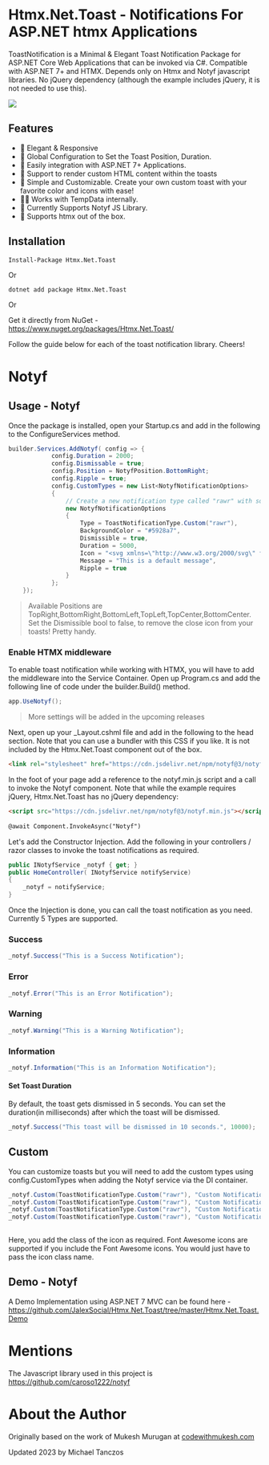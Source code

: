 ﻿# Htmx.Net.Toast - Notifications For ASP.NET htmx Applications

ToastNotification is a Minimal & Elegant Toast Notification Package for ASP.NET Core Web Applications that can be invoked via C#. Compatible with ASP.NET 7+ and HTMX. Depends only on Htmx and Notyf javascript libraries. No jQuery dependency (although the example includes jQuery, it is not needed to use this).  

<img src="https://jalexsocial.github.io/Htmx.Net.Toast/htmx.net.toast.gif">

## Features

- 📱 Elegant & Responsive
- 🐣 Global Configuration to Set the Toast Position, Duration.
- 🎸 Easily integration with ASP.NET 7+ Applications.
- 🎃 Support to render custom HTML content within the toasts
- 🐣 Simple and Customizable. Create your own custom toast with your favorite color and icons with ease!
- 👴🏽 Works with TempData internally.
- 📱 Currently Supports Notyf JS Library.
- 📱 Supports htmx out of the box.


## Installation

```
Install-Package Htmx.Net.Toast
```
Or

```
dotnet add package Htmx.Net.Toast
```

Or

Get it directly from NuGet - https://www.nuget.org/packages/Htmx.Net.Toast/

Follow the guide below for each of the toast notification library. Cheers!

# Notyf

## Usage - Notyf

Once the package is installed, open your Startup.cs and add in the following to the ConfigureServices method.

```csharp
builder.Services.AddNotyf( config => { 
			config.Duration = 2000;
			config.Dismissable = true;
			config.Position = NotyfPosition.BottomRight;
			config.Ripple = true;
			config.CustomTypes = new List<NotyfNotificationOptions>
			{
				// Create a new notification type called "rawr" with some sensible purple defaults - Icons by HeroIcons
				new NotyfNotificationOptions
				{
					Type = ToastNotificationType.Custom("rawr"),
					BackgroundColor = "#5928a7",
					Dismissible = true,
					Duration = 5000,
					Icon = "<svg xmlns=\"http://www.w3.org/2000/svg\" fill=\"none\" viewBox=\"0 0 24 24\" stroke-width=\"1.5\" stroke=\"currentColor\" style=\"width: 1.25em; height: 1.25em;\">\r\n  <path stroke-linecap=\"round\" stroke-linejoin=\"round\" d=\"M15.59 14.37a6 6 0 01-5.84 7.38v-4.8m5.84-2.58a14.98 14.98 0 006.16-12.12A14.98 14.98 0 009.631 8.41m5.96 5.96a14.926 14.926 0 01-5.841 2.58m-.119-8.54a6 6 0 00-7.381 5.84h4.8m2.581-5.84a14.927 14.927 0 00-2.58 5.84m2.699 2.7c-.103.021-.207.041-.311.06a15.09 15.09 0 01-2.448-2.448 14.9 14.9 0 01.06-.312m-2.24 2.39a4.493 4.493 0 00-1.757 4.306 4.493 4.493 0 004.306-1.758M16.5 9a1.5 1.5 0 11-3 0 1.5 1.5 0 013 0z\" />\r\n</svg>\r\n",
					Message = "This is a default message",
					Ripple = true
				}
			};
	});
```

> Available Positions are TopRight,BottomRight,BottomLeft,TopLeft,TopCenter,BottomCenter.
Set the Dismissible bool to false, to remove the close icon from your toasts! Pretty handy.

### Enable HTMX middleware

To enable toast notification while working with HTMX, you will have to add the middleware into the Service Container. Open up Program.cs and add the following line of code under the builder.Build() method.

```csharp
app.UseNotyf();
```

> More settings will be added in the upcoming releases

Next, open up your _Layout.cshml file and add in the following to the head section. Note that you can use a bundler with this CSS if you like. It is not included by the Htmx.Net.Toast component out of the box.

```html
<link rel="stylesheet" href="https://cdn.jsdelivr.net/npm/notyf@3/notyf.min.css">
```

In the foot of your page add a reference to the notyf.min.js script and a call to invoke the Notyf component.  Note that while the example requires jQuery, Htmx.Net.Toast has no jQuery dependency:

```html
<script src="https://cdn.jsdelivr.net/npm/notyf@3/notyf.min.js"></script>
    
@await Component.InvokeAsync("Notyf")
```

Let's add the Constructor Injection. Add the following in your controllers / razor classes to invoke the toast notifications as required.

```csharp
public INotyfService _notyf { get; }
public HomeController( INotyfService notifyService)
{
    _notyf = notifyService;
}
```
Once the Injection is done, you can call the toast notification as you need. Currently 5 Types are supported.

### Success
```csharp
_notyf.Success("This is a Success Notification");
```

### Error
```csharp
_notyf.Error("This is an Error Notification");
```

### Warning
```csharp
_notyf.Warning("This is a Warning Notification");
```

### Information
```csharp
_notyf.Information("This is an Information Notification");
```

#### Set Toast Duration
By default, the toast gets dismissed in 5 seconds. You can set the duration(in milliseconds) after which the toast will be dismissed.
```csharp
_notyf.Success("This toast will be dismissed in 10 seconds.", 10000);
```

## Custom
You can customize toasts but you will need to add the custom types using config.CustomTypes when adding the Notyf service via the DI container.

```csharp
_notyf.Custom(ToastNotificationType.Custom("rawr"), "Custom Notification - closes in 5 seconds.", 5000, new NotyfIcon { Color = "indigo", ClassName = "fa fa-gear" });
_notyf.Custom(ToastNotificationType.Custom("rawr"), "Custom Notification - closes in 5 seconds.", 5000);
_notyf.Custom(ToastNotificationType.Custom("rawr"), "Custom Notification - closes in 5 seconds.", 5000, false);  // No icon
_notyf.Custom(ToastNotificationType.Custom("rawr"), "Custom Notification - closes in 5 seconds.", 5000, "<svg>....</svg>");
            
```

Here, you add the class of the icon as required. Font Awesome icons are supported if you include the Font Awesome icons. You would just have to pass the icon class name. 

## Demo - Notyf

A Demo Implementation using ASP.NET 7 MVC can be found here - https://github.com/JalexSocial/Htmx.Net.Toast/tree/master/Htmx.Net.Toast.Demo

# Mentions

The Javascript library used in this project is https://github.com/caroso1222/notyf


# About the Author
Originally based on the work of Mukesh Murugan at [codewithmukesh.com](https://www.codewithmukesh.com)

Updated 2023 by Michael Tanczos
